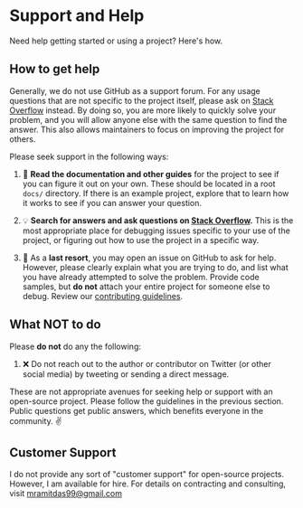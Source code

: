 # Support and Help

Need help getting started or using a project? Here's how.

## How to get help

Generally, we do not use GitHub as a support forum. For any usage questions that are not specific to the project itself, please ask on [Stack Overflow](https://stackoverflow.com) instead. By doing so, you are more likely to quickly solve your problem, and you will allow anyone else with the same question to find the answer. This also allows maintainers to focus on improving the project for others.

Please seek support in the following ways:

1. :book: **Read the documentation and other guides** for the project to see if you can figure it out on your own. These should be located in a root `docs/` directory. If there is an example project, explore that to learn how it works to see if you can answer your question.

1. :bulb: **Search for answers and ask questions on [Stack Overflow](https://stackoverflow.com).** This is the most appropriate place for debugging issues specific to your use of the project, or figuring out how to use the project in a specific way.

1. :memo: As a **last resort**, you may open an issue on GitHub to ask for help. However, please clearly explain what you are trying to do, and list what you have already attempted to solve the problem. Provide code samples, but **do not** attach your entire project for someone else to debug. Review our [contributing guidelines](https://github.com/mramitdas/helpdesk/blob/dev/CONTRIBUTING.md).

## What NOT to do 

Please **do not** do any the following:

1. :x: Do not reach out to the author or contributor on Twitter (or other social media) by tweeting or sending a direct message.

These are not appropriate avenues for seeking help or support with an open-source project. Please follow the guidelines in the previous section. Public questions get public answers, which benefits everyone in the community. ✌️

## Customer Support

I do not provide any sort of "customer support" for open-source projects. However, I am available for hire. For details on contracting and consulting, visit [mramitdas99@gmail.com](mailto:mramitdas99@gmail.com)